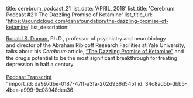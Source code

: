 title: cerebrum_podcast_21
list_date: 'APRIL, 2018'
list_title: 'Cerebrum Podcast #21: The Dazzling Promise of Ketamine'
list_title_url: 'https://soundcloud.com/danafoundation/the-dazzling-promise-of-ketamine'
list_description: '<div style="font-size:14px;line-height: 125%;"><span><a href="http://dana.org/People/Authors.aspx?id=128849">Ronald S. Duman</a>, Ph.D., </span><span>professor of psychiatry and neurobiology and&nbsp;</span>director of the Abraham Ribicoff Research Facilities at Yale University<span>, talks about his <em>Cerebrum</em> article, <a href="http://dana.org/Cerebrum/2018/The_Dazzling_Promise_of_Ketamine/">“The Dazzling Promise of Ketamine”</a> and the drug’s potential to be the most significant breakthrough for treating depression in half a century.</span>&nbsp;<br><br><a href="/uploadedFiles/Pdfs/Duman-Podcast-Transcript.pdf" title="Podcast Transcript">Podcast Transcript</a></div>'
import_id: da997dbe-0187-47ff-a3fa-202d936d5451
id: 34c8ad5b-dbb5-4bea-a999-9c08948dea36
